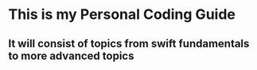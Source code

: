 # This is my Personal Coding Guide
## It will consist of topics from swift fundamentals to more advanced topics
